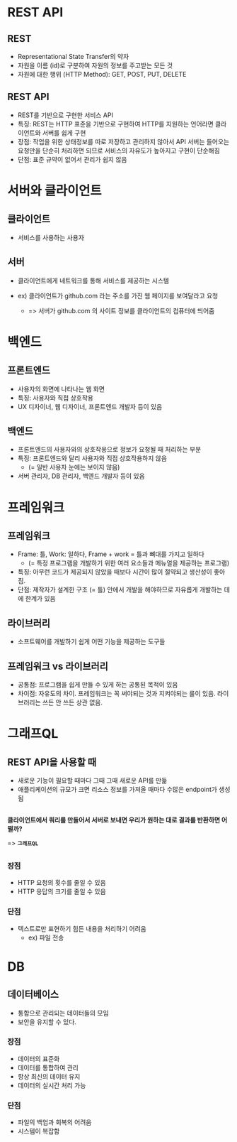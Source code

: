 # REST API
## REST
- Representational State Transfer의 약자
- 자원을 이름 (id)로 구분하여 자원의 정보를 주고받는 모든 것
- 자원에 대한 행위 (HTTP Method): GET, POST, PUT, DELETE

## REST API
- REST를 기반으로 구현한 서비스 API
- 특징: REST는 HTTP 표준을 기반으로 구현하여 HTTP를 지원하는 언어라면 클라이언트와 서버를 쉽게 구현
- 장점: 작업을 위한 상태정보를 따로 저장하고 관리하지 않아서 API 서버는 들어오는 요청만을 단순히 처리하면 되므로 서비스의 자유도가 높아지고 구현이 단순해짐
- 단점: 표준 규약이 없어서 관리가 쉽지 않음

# 서버와 클라이언트
## 클라이언트
- 서비스를 사용하는 사용자

## 서버
- 클라이언트에게 네트워크를 통해 서비스를 제공하는 시스템

- ex) 클라이언트가 github.com 라는 주소를 가진 웹 페이지를 보여달라고 요청
  - => 서버가 github.com 의 사이트 정보를 클라이언트의 컴퓨터에 띄어줌

# 백엔드
## 프론트엔드
- 사용자의 화면에 나타나는 웹 화면
- 특징: 사용자와 직접 상호작용
- UX 디자이너, 웹 디자이너, 프론트엔드 개발자 등이 있음

## 백엔드
- 프론트엔드의 사용자와의 상호작용으로 정보가 요청될 때 처리하는 부분
- 특징: 프론트엔드와 달리 사용자와 직접 상호작용하지 않음
  - (= 일반 사용자 눈에는 보이지 않음)
- 서버 관리자, DB 관리자, 백엔드 개발자 등이 있음

# 프레임워크
## 프레임워크 
- Frame: 틀, Work: 일하다, Frame + work = 틀과 뼈대를 가지고 일하다
  - (= 특정 프로그램을 개발하기 위한 여러 요소들과 메뉴얼을 제공하는 프로그램)
- 특징: 아무런 코드가 제공되지 않았을 때보다 시간이 많이 절약되고 생산성이 좋아짐.
- 단점: 제작자가 설계한 구조 (= 틀) 안에서 개발을 해야하므로 자유롭게 개발하는 데에 한계가 있음

## 라이브러리
- 소프트웨어를 개발하기 쉽게 어떤 기능을 제공하는 도구들

## 프레임워크 vs 라이브러리
- 공통점: 프로그램을 쉽게 만들 수 있게 하는 공통된 목적이 있음
- 차이점: 자유도의 차이. 프레임워크는 꼭 써야되는 것과 지켜야되는 룰이 있음. 라이브러리는 쓰든 안 쓰든 상관 없음.

# 그래프QL
## REST API을 사용할 때
- 새로운 기능이 필요할 때마다 그때 그때 새로운 API를 만듦
- 애플리케이션의 규모가 크면 리소스 정보를 가져올 때마다 수많은 endpoint가 생성됨

## 

**클라이언트에서 쿼리를 만들어서 서버로 보내면 우리가 원하는 대로 결과를 반환하면 어떨까?**

=> **`그래프QL`**

## 
### 장점
- HTTP 요청의 횟수를 줄일 수 있음
- HTTP 응답의 크기를 줄일 수 있음

### 단점
- 텍스트로만 표현하기 힘든 내용을 처리하기 어려움
  - ex) 파일 전송

# DB
## 데이터베이스
- 통합으로 관리되는 데이터들의 모임
- 보안을 유지할 수 있다.

### 장점
- 데이터의 표준화
- 데이터를 통합하여 관리
- 항상 최신의 데이터 유지
- 데이터의 실시간 처리 가능

### 단점
- 파일의 백업과 회복의 어려움
- 시스템이 복잡함

